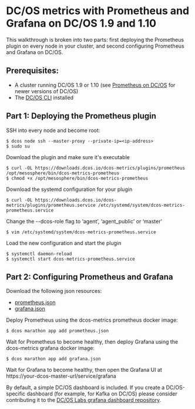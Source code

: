 # DC/OS metrics with Prometheus and Grafana on DC/OS 1.9 and 1.10

This walkthrough is broken into two parts: first deploying the Prometheus plugin on every node in your cluster, and
second configuring Prometheus and Grafana on DC/OS. 

## Prerequisites:

* A cluster running DC/OS 1.9 or 1.10 (see [Prometheus on DC/OS][quickstart-prom] for newer versions of DC/OS)
* The [DC/OS CLI][docs-dcos-cli] installed

## Part 1: Deploying the Prometheus plugin

SSH into every node and become root:
```
$ dcos node ssh --master-proxy --private-ip=<ip-address>
$ sudo su
```

Download the plugin and make sure it's executable
```
$ curl -OL https://downloads.dcos.io/dcos-metrics/plugins/prometheus /opt/mesosphere/bin/dcos-metrics-prometheus
$ chmod +x /opt/mesosphere/bin/dcos-metrics-prometheus
```

Download the systemd configuration for your plugin
```
$ curl -OL https://downloads.dcos.io/dcos-metrics/plugins/prometheus.service /etc/systemd/system/dcos-metrics-prometheus.service
```

Change the --dcos-role flag to ‘agent’, ‘agent_public' or ‘master'
```
$ vim /etc/systemd/system/dcos-metrics-prometheus.service
```

Load the new configuration and start the plugin
```
$ systemctl daemon-reload
$ systemctl start dcos-metrics-prometheus.service
```

## Part 2: Configuring Prometheus and Grafana

Download the following json resources:
* [prometheus.json][resource-prom-json]
* [grafana.json][resource-graf-json]

Deploy Prometheus using the dcos-metrics prometheus docker image:

`$ dcos marathon app add prometheus.json`

Wait for Prometheus to become healthy, then deploy Grafana using the dcos-metrics grafana docker image:

`$ dcos marathon app add grafana.json`

Wait for Grafana to become healthy, then open the Grafana UI at 
https://your-dcos-master-url/service/grafana

By default, a simple DC/OS dashboard is included. If you create a DC/OS-specific dashboard (for example, for Kafka on
DC/OS) please consider contributing it to the [DC/OS Labs grafana dashboard repository][dcos-labs-grafana]. 

[docs-dcos-cli]: https://docs.mesosphere.com/latest/cli/
[dcos-labs-grafana]: https://github.com/dcos-labs/grafana-dashboards
[quickstart-prom]: prometheus.md
[resource-prom-json]: ../resources/prometheus.json
[resource-graf-json]: ../resources/grafana.json
